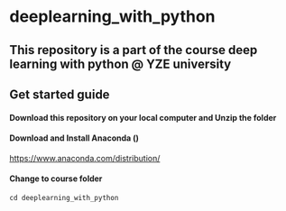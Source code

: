 # deeplearning_with_python
This repository is a part of the course deep learning with python @ YZE university
------

## Get started guide

#### Download this repository on your local computer and Unzip the folder

#### Download and Install Anaconda ()

https://www.anaconda.com/distribution/

#### Change to course folder

```
cd deeplearning_with_python
```




